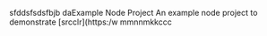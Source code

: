 sfddsfsdsfbjb  daExample Node Project
An example node project to demonstrate [srcclr](https:/w
mmnnmkkccc
